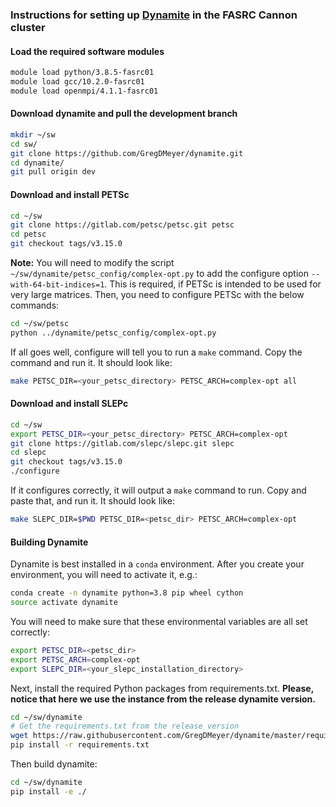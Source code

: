 ### Instructions for setting up [Dynamite](https://dynamite.readthedocs.io/en/latest/index.html) in the FASRC Cannon cluster

#### Load the required software modules

```bash
module load python/3.8.5-fasrc01
module load gcc/10.2.0-fasrc01   
module load openmpi/4.1.1-fasrc01
```
#### Download dynamite and pull the development branch

```bash
mkdir ~/sw
cd sw/
git clone https://github.com/GregDMeyer/dynamite.git
cd dynamite/
git pull origin dev
```

#### Download and install PETSc

```bash
cd ~/sw
git clone https://gitlab.com/petsc/petsc.git petsc
cd petsc
git checkout tags/v3.15.0
```

**Note:** You will need to modify the script <code>~/sw/dynamite/petsc_config/complex-opt.py</code> to add the configure option <code>--with-64-bit-indices=1</code>. This is required, if PETSc is intended to be used for very large matrices. Then, you need to configure PETSc with the below commands:

```bash
cd ~/sw/petsc
python ../dynamite/petsc_config/complex-opt.py
```

If all goes well, configure will tell you to run a <code>make</code> command. Copy the command and run it. It should look like: 

```bash
make PETSC_DIR=<your_petsc_directory> PETSC_ARCH=complex-opt all
```

#### Download and install SLEPc

```bash
cd ~/sw
export PETSC_DIR=<your_petsc_directory> PETSC_ARCH=complex-opt
git clone https://gitlab.com/slepc/slepc.git slepc
cd slepc
git checkout tags/v3.15.0
./configure
```

If it configures correctly, it will output a <code>make</code> command to run. Copy and paste that, and run it. It should look like:

```bash
make SLEPC_DIR=$PWD PETSC_DIR=<petsc_dir> PETSC_ARCH=complex-opt
```

#### Building Dynamite

Dynamite is best installed in a <code>conda</code> environment. After you create your environment, you will need to activate it, e.g.:

```bash
conda create -n dynamite python=3.8 pip wheel cython
source activate dynamite
```

You will need to make sure that these environmental variables are all set correctly:

```bash
export PETSC_DIR=<petsc_dir> 
export PETSC_ARCH=complex-opt
export SLEPC_DIR=<your_slepc_installation_directory>
```

Next, install the required Python packages from <copy>requirements.txt</copy>. **Please, notice that here we use the instance from the release dynamite version.**

```bash
cd ~/sw/dynamite
# Get the requirements.txt from the release version
wget https://raw.githubusercontent.com/GregDMeyer/dynamite/master/requirements.txt
pip install -r requirements.txt
```

Then build dynamite:

```bash
cd ~/sw/dynamite
pip install -e ./
```



